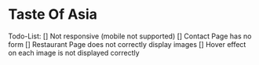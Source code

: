 # Taste Of Asia

Todo-List:
[] Not responsive (mobile not supported)
[] Contact Page has no form
[] Restaurant Page does not correctly display images
[] Hover effect on each image is not displayed correctly
